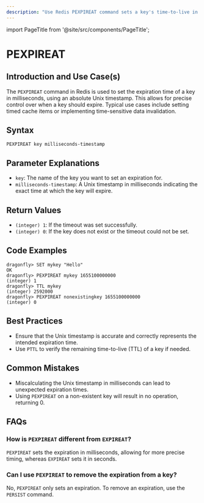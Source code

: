 ```yaml
---
description: "Use Redis PEXPIREAT command sets a key's time-to-live in UNIX time."
---
```


import PageTitle from '@site/src/components/PageTitle';

# PEXPIREAT

<PageTitle title="Redis PEXPIREAT Explained (Better Than Official Docs)" />

## Introduction and Use Case(s)

The `PEXPIREAT` command in Redis is used to set the expiration time of a key in milliseconds, using an absolute Unix timestamp. This allows for precise control over when a key should expire. Typical use cases include setting timed cache items or implementing time-sensitive data invalidation.

## Syntax

```cli
PEXPIREAT key milliseconds-timestamp
```

## Parameter Explanations

- `key`: The name of the key you want to set an expiration for.
- `milliseconds-timestamp`: A Unix timestamp in milliseconds indicating the exact time at which the key will expire.

## Return Values

- `(integer) 1`: If the timeout was set successfully.
- `(integer) 0`: If the key does not exist or the timeout could not be set.

## Code Examples

```cli
dragonfly> SET mykey "Hello"
OK
dragonfly> PEXPIREAT mykey 1655100000000
(integer) 1
dragonfly> TTL mykey
(integer) 2592000
dragonfly> PEXPIREAT nonexistingkey 1655100000000
(integer) 0
```

## Best Practices

- Ensure that the Unix timestamp is accurate and correctly represents the intended expiration time.
- Use `PTTL` to verify the remaining time-to-live (TTL) of a key if needed.

## Common Mistakes

- Miscalculating the Unix timestamp in milliseconds can lead to unexpected expiration times.
- Using `PEXPIREAT` on a non-existent key will result in no operation, returning 0.

## FAQs

### How is `PEXPIREAT` different from `EXPIREAT`?

`PEXPIREAT` sets the expiration in milliseconds, allowing for more precise timing, whereas `EXPIREAT` sets it in seconds.

### Can I use `PEXPIREAT` to remove the expiration from a key?

No, `PEXPIREAT` only sets an expiration. To remove an expiration, use the `PERSIST` command.

